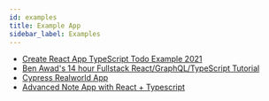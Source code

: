```yaml
---
id: examples
title: Example App
sidebar_label: Examples
---
```


- [Create React App TypeScript Todo Example 2021](https://github.com/laststance/create-react-app-typescript-todo-example-2021)
- [Ben Awad's 14 hour Fullstack React/GraphQL/TypeScript Tutorial](https://www.youtube.com/watch?v=I6ypD7qv3Z8)
- [Cypress Realworld App](https://github.com/cypress-io/cypress-realworld-app)
- [Advanced Note App with React + Typescript](https://youtu.be/j898RGRw0b4?si=deTBkAQce42QNkpS)
